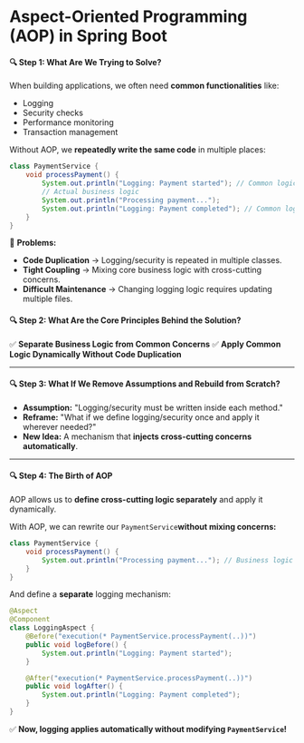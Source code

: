 # Aspect-Oriented Programming (AOP) in Spring Boot

#### **🔍 Step 1: What Are We Trying to Solve?**

When building applications, we often need **common functionalities** like:

* Logging
* Security checks
* Performance monitoring
* Transaction management

Without AOP, we **repeatedly write the same code** in multiple places:

```java
class PaymentService {
    void processPayment() {
        System.out.println("Logging: Payment started"); // Common logic  
        // Actual business logic  
        System.out.println("Processing payment...");  
        System.out.println("Logging: Payment completed"); // Common logic  
    }
}

```

🚨 **Problems:**

* **Code Duplication** → Logging/security is repeated in multiple classes.
* **Tight Coupling** → Mixing core business logic with cross-cutting concerns.
* **Difficult Maintenance** → Changing logging logic requires updating multiple files.


#### **🔍 Step 2: What Are the Core Principles Behind the Solution?**

✅ **Separate Business Logic from Common Concerns**
✅ **Apply Common Logic Dynamically Without Code Duplication**

---

#### **🔍 Step 3: What If We Remove Assumptions and Rebuild from Scratch?**

* **Assumption:** "Logging/security must be written inside each method."
* **Reframe:** "What if we define logging/security once and apply it wherever needed?"
* **New Idea:** A mechanism that **injects cross-cutting concerns automatically**.

---

#### **🔍 Step 4: The Birth of AOP**

AOP allows us to **define cross-cutting logic separately** and apply it dynamically.

With AOP, we can rewrite our `PaymentService`**without mixing concerns:**

```java
class PaymentService {
    void processPayment() {
        System.out.println("Processing payment..."); // Business logic only  
    }
}

```

And define a **separate** logging mechanism:

```java
@Aspect
@Component
class LoggingAspect {
    @Before("execution(* PaymentService.processPayment(..))")
    public void logBefore() {
        System.out.println("Logging: Payment started");
    }

    @After("execution(* PaymentService.processPayment(..))")
    public void logAfter() {
        System.out.println("Logging: Payment completed");
    }
}

```

✅ **Now, logging applies automatically without modifying `PaymentService`!**
